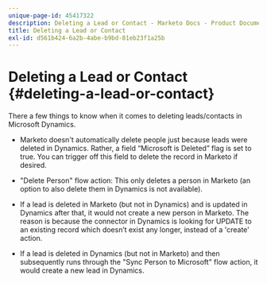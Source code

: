 ```yaml
---
unique-page-id: 45417322
description: Deleting a Lead or Contact - Marketo Docs - Product Documentation
title: Deleting a Lead or Contact
exl-id: d561b424-6a2b-4abe-b9bd-81eb23f1a25b
---
```

# Deleting a Lead or Contact {#deleting-a-lead-or-contact}

There a few things to know when it comes to deleting leads/contacts in Microsoft Dynamics.

* Marketo doesn't automatically delete people just because leads were deleted in Dynamics. Rather, a field “Microsoft is Deleted” flag is set to true. You can trigger off this field to delete the record in Marketo if desired.

* "Delete Person" flow action: This only deletes a person in Marketo (an option to also delete them in Dynamics is not available).

* If a lead is deleted in Marketo (but not in Dynamics) and is updated in Dynamics after that, it would not create a new person in Marketo. The reason is because the connector in Dynamics is looking for UPDATE to an existing record which doesn’t exist any longer, instead of a 'create' action.

* If a lead is deleted in Dynamics (but not in Marketo) and then subsequently runs through the "Sync Person to Microsoft" flow action, it would create a new lead in Dynamics.

